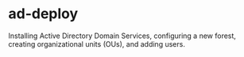 # ad-deploy
Installing Active Directory Domain Services, configuring a new forest, creating organizational units (OUs), and adding users.

